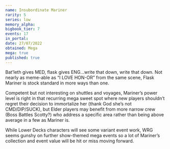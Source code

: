 ```yaml
---
name: Insubordinate Mariner
rarity: 5
series: low
memory_alpha:
bigbook_tier: 7
events: 17
in_portal:
date: 27/07/2022
obtained: Mega
mega: true
published: true
---
```


Bat’leth gives MED, flask gives ENG…write that down, write that down. Not nearly as meme-able as “I LOVE HON-OR” from the same scene, Flask Mariner is stock standard in more ways than one.

Competent but not interesting on shuttles and voyages, Mariner’s power level is right in that recurring mega sweet spot where new players shouldn’t regret their decision to immortalize her (thank God she’s not CMD/DIP/SUCK), but Elder players may benefit from more narrow crew (Boss Battles Scotty?) who address a specific area rather than being above average in a few as Mariner is.

While Lower Decks characters will see some variant event work, WRG seems gunshy on further show-themed mega events so a lot of Mariner’s collection and event value will be hit or miss moving forward.

